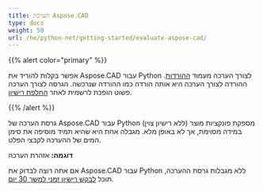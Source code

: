 ```yaml
---
title: הערכת Aspose.CAD
type: docs
weight: 50
url: /he/python-net/getting-started/evaluate-aspose-cad/
---
```


{{% alert color="primary" %}}

אפשר בקלות להוריד את Aspose.CAD עבור Python לצורך הערכה מעמוד [ההורדות](https://downloads.aspose.com/cad/python-net). ההורדה לצורך הערכה היא אותה הורדה כמו ההורדה שנרכשה. הגרסה לצורך הערכה פשוט הופכת לרשמית לאחר [החלפת רישיון](/cad/python-net/licensing/).

{{% /alert %}}

גרסת הערכה של Aspose.CAD עבור Python (ללא רישיון צוין) מספקת פונקציות מוצר במידה מסוימת, אך לא באופן מלא. מגבלה אחת היא שהיא תמיד מוסיפה את סימן המים של ההערכה לקבצי הפלט.

**דוגמה:** אזהרת הערכה

אם אתה רוצה לבדוק את Aspose.CAD עבור Python ללא מגבלות גרסת ההערכה, תוכל [לבקש רישיון זמני למשך 30 יום](https://purchase.aspose.com/temporary-license).

